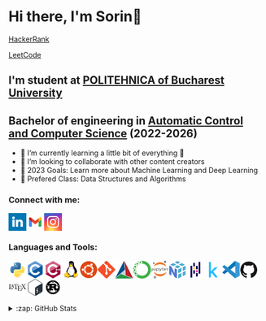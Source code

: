 # Hi there, I'm Sorin👋 

[HackerRank](https://www.hackerrank.com/birchi_sorin)

[LeetCode](https://leetcode.com/SorinAlexB/)


## I'm student at [POLITEHNICA of Bucharest University](https://upb.ro/en/)
## Bachelor of engineering in [Automatic Control and Computer Science](https://upb.ro/en/faculties/the-faculty-of-automatic-control-and-computer-science/) (2022-2026)

- 🌱 I’m currently learning a little bit of everything 🤣
- 👯 I’m looking to collaborate with other content creators
- 🥅 2023 Goals: Learn more about Machine Learning and Deep Learning
- 🧐 Prefered Class: Data Structures and Algorithms

### Connect with me:
<a target="_blank" href="https://www.linkedin.com/in/sorin-ioan-alexandru-birchi-14563a258/">
  <img align="left" width="35px" src="images/linkedin.svg"/>
</a>
<a target="_blank" href="mailto:sb.birchi.sorin@gmail.com">
  <img align="left" width="35px" src="images/gmail.svg"/>
</a>
<a target="_blank" href="https://www.instagram.com/sorin.alex29/">
  <img align="left" width="35px" src="images/instagram.svg"/>
</a>
<br />
<br />

### Languages and Tools:
<img align="left" width="35px" src="images/python-original.svg"/>
<img align="left" width="35px" src="images/c-original.svg"/>
<img align="left" width="35px" src="images/cplusplus-original.svg"/>
<img align="left" width="35px" src="images/linux-original.svg"/>
<img align="left" width="35px" src="images/ubuntu-plain.svg"/>
<img align="left" width="35px" src="images/git-original.svg"/>
<img align="left" width="35px" src="images/cmake-original.svg"/>
<img align="left" width="35px" src="images/anaconda-original.svg"/>
<img align="left" width="35px" src="images/jupyter-original-wordmark.svg"/>
<img align="left" width="35px" src="images/numpy-original.svg"/>
<img align="left" width="35px" src="images/pandas-original.svg"/>
<img align="left" width="35px" src="images/kaggle-original.svg"/>
<img align="left" width="35px" src="images/vscode-original.svg"/>
<img align="left" width="35px" src="images/github-original.svg"/>
<img align="left" width="35px" src="images/latex-original.svg"/>
<img align="left" width="35px" src="images/bash-original.svg"/>
<img align="left" width="35px" src="images/rust-plain.svg"/>



<br />
<br />
<br />
<br />
<br />
<details>
  <summary>:zap: GitHub Stats</summary>

  <img align="left" alt="Sorin's GitHub Stats" src="https://github-readme-stats.vercel.app/api?username=SorinAlexB&show_icons=true&hide_border=false&title_color=ff652f&icon_color=FFE400&bg_color=09131B&text_color=ffffff&border_color=0c1a25" />

</details>

